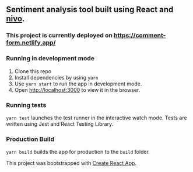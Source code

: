 ## Sentiment analysis tool built using React and [nivo](https://nivo.rocks/).

### This project is currently deployed on https://comment-form.netlify.app/

### Running in development mode

1. Clone this repo
2. Install dependencies by using `yarn`
3. Use `yarn start` to run the app in development mode.
4. Open [http://localhost:3000](http://localhost:3000) to view it in the browser.

### Running tests

`yarn test` launches the test runner in the interactive watch mode. Tests are written using Jest and React Testing Library.

### Production Build

`yarn build` builds the app for production to the `build` folder.

This project was bootstrapped with [Create React App](https://github.com/facebook/create-react-app).
